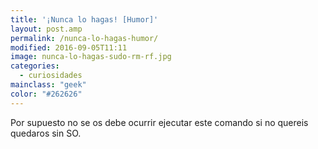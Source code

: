 ```yaml
---
title: '¡Nunca lo hagas! [Humor]'
layout: post.amp
permalink: /nunca-lo-hagas-humor/
modified: 2016-09-05T11:11
image: nunca-lo-hagas-sudo-rm-rf.jpg
categories:
  - curiosidades
mainclass: "geek"
color: "#262626"
---
```


<figure>
	<amp-img on="tap:lightbox1" role="button" tabindex="0" layout="responsive"  height="318" width="350" src="/assets/img/nunca-lo-hagas-sudo-rm-rf.jpg"></amp-img>
</figure>

Por supuesto no se os debe ocurrir ejecutar este comando si no quereis quedaros sin SO.

<!--ad-->
